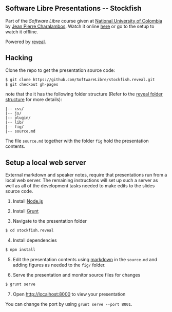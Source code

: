 ## Software Libre Presentations -- Stockfish

Part of the *Software Libre* course given at [National University of Colombia](http://www.disi.unal.edu.co/) by [Jean Pierre Charalambos](http://otrolado.info). Watch it online [here](http://softwarelibre.github.io/stockfish.reveal) or go to the setup to watch it offline.

Powered by [reveal](https://github.com/hakimel/reveal.js).

## Hacking

Clone the repo to get the presentation source code:

 ```sh
 $ git clone https://github.com/SoftwareLibre/stockfish.reveal.git
 $ git checkout gh-pages
 ```
note that the it has the following folder structure (Refer to the [reveal folder structure](https://github.com/hakimel/reveal.js#folder-structure) for more details):

    |-- css/
    |-- js/
    |-- plugin/
    |-- lib/
    |-- fig/
    |-- source.md
    
The file `source.md` together with the folder `fig` hold the presentation contents.

## Setup a local web server

External markdown and speaker notes, require that presentations run from a local web server. The remaining instructions will set up such a server as well as all of the development tasks needed to make edits to the slides source code.

1. Install [Node.js](http://nodejs.org/)

2. Install [Grunt](http://gruntjs.com/getting-started#installing-the-cli)

3. Navigate to the presentation folder

 ```sh
 $ cd stockfish.reveal
 ```

4. Install dependencies

 ```sh
 $ npm install
 ```

5. Edit the presentation contents using [markdown](http://en.wikipedia.org/wiki/Markdown) in the `source.md` and adding figures as needed to the `fig/` folder.

6. Serve the presentation and monitor source files for changes

 ```sh
 $ grunt serve
 ```

7. Open <http://localhost:8000> to view your presentation

 You can change the port by using `grunt serve --port 8001`.
